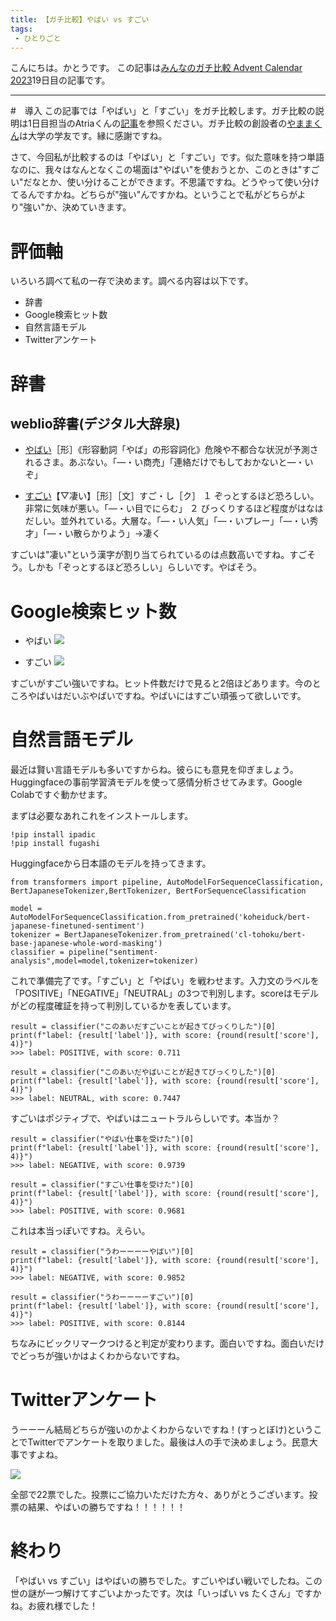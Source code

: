 ```yaml
---
title: 【ガチ比較】やばい vs すごい
tags: 
 - ひとりごと
---
```


こんにちは。かとうです。
この記事は[みんなのガチ比較 Advent Calendar 2023](https://adventar.org/calendars/8623)19日目の記事です。

---

#　導入
この記事では「やばい」と「すごい」をガチ比較します。ガチ比較の説明は1日目担当のAtriaくんの[記事](https://note.com/riariariaa/n/n129c15e767dc)を参照ください。ガチ比較の創設者の[やままくん](https://front-hair.hatenablog.com/about)は大学の学友です。縁に感謝ですね。

さて、今回私が比較するのは「やばい」と「すごい」です。似た意味を持つ単語なのに、我々はなんとなくこの場面は"やばい"を使おうとか、このときは"すごい"だなとか、使い分けることができます。不思議ですね。どうやって使い分けてるんですかね。どちらが"強い"んですかね。ということで私がどちらがより"強い"か、決めていきます。

# 評価軸
いろいろ調べて私の一存で決めます。調べる内容は以下です。
- 辞書
- Google検索ヒット数
- 自然言語モデル
- Twitterアンケート

# 辞書
## weblio辞書(デジタル大辞泉)
- [やばい](https://www.weblio.jp/content/%E3%82%84%E3%81%B0%E3%81%84)［形］《形容動詞「やば」の形容詞化》危険や不都合な状況が予測されるさま。あぶない。「—・い商売」「連絡だけでもしておかないと—・いぞ」

- [すごい](https://www.weblio.jp/content/%E3%81%99%E3%81%94%E3%81%84)【▽凄い】［形］［文］すご・し［ク］
    １ ぞっとするほど恐ろしい。非常に気味が悪い。「—・い目でにらむ」
    ２ びっくりするほど程度がはなはだしい。並外れている。大層な。「—・い人気」「—・いプレー」「—・い秀才」「—・い散らかりよう」→凄く

すごいは"凄い"という漢字が割り当てられているのは点数高いですね。すごそう。しかも「ぞっとするほど恐ろしい」らしいです。やばそう。

# Google検索ヒット数

- やばい
![](https://cdn.discordapp.com/attachments/633986787529981975/1186129614905557012/2023-12-18_11.15.28.png?ex=65922049&is=657fab49&hm=430bdf0e4063aeb787842c0ada383fcb292f238be39f638eda07b2d799199ea5&)

- すごい
![](https://cdn.discordapp.com/attachments/633986787529981975/1186129644248903690/2023-12-18_11.15.40.png?ex=65922050&is=657fab50&hm=4ee1ae55c0ef146fd2037f93daf61f86828b9d787059295fd78c17d13772405b&)

すごいがすごい強いですね。ヒット件数だけで見ると2倍ほどあります。今のところやばいはだいぶやばいですね。やばいにはすごい頑張って欲しいです。

# 自然言語モデル
最近は賢い言語モデルも多いですからね。彼らにも意見を仰ぎましょう。Huggingfaceの事前学習済モデルを使って感情分析させてみます。Google Colabですぐ動かせます。

まずは必要なあれこれをインストールします。
```
!pip install ipadic
!pip install fugashi
```

Huggingfaceから日本語のモデルを持ってきます。
```
from transformers import pipeline, AutoModelForSequenceClassification, BertJapaneseTokenizer,BertTokenizer, BertForSequenceClassification

model = AutoModelForSequenceClassification.from_pretrained('koheiduck/bert-japanese-finetuned-sentiment') 
tokenizer = BertJapaneseTokenizer.from_pretrained('cl-tohoku/bert-base-japanese-whole-word-masking')
classifier = pipeline("sentiment-analysis",model=model,tokenizer=tokenizer)
```
これで準備完了です。「すごい」と「やばい」を戦わせます。入力文のラベルを「POSITIVE」「NEGATIVE」「NEUTRAL」の3つで判別します。scoreはモデルがどの程度確証を持って判別しているかを表しています。

```
result = classifier("このあいだすごいことが起きてびっくりした")[0]
print(f"label: {result['label']}, with score: {round(result['score'], 4)}")
>>> label: POSITIVE, with score: 0.711
```

```
result = classifier("このあいだやばいことが起きてびっくりした")[0]
print(f"label: {result['label']}, with score: {round(result['score'], 4)}")
>>> label: NEUTRAL, with score: 0.7447
```
すごいはポジティブで、やばいはニュートラルらしいです。本当か？

```
result = classifier("やばい仕事を受けた")[0]
print(f"label: {result['label']}, with score: {round(result['score'], 4)}")
>>> label: NEGATIVE, with score: 0.9739
```
```
result = classifier("すごい仕事を受けた")[0]
print(f"label: {result['label']}, with score: {round(result['score'], 4)}")
>>> label: POSITIVE, with score: 0.9681
```
これは本当っぽいですね。えらい。
```
result = classifier("うわーーーーやばい")[0]
print(f"label: {result['label']}, with score: {round(result['score'], 4)}")
>>> label: NEGATIVE, with score: 0.9852
```
```
result = classifier("うわーーーーすごい")[0]
print(f"label: {result['label']}, with score: {round(result['score'], 4)}")
>>> label: POSITIVE, with score: 0.8144
```
ちなみにビックリマークつけると判定が変わります。面白いですね。面白いだけでどっちが強いかはよくわからないですね。

# Twitterアンケート
うーーーん結局どちらが強いのかよくわからないですね！(すっとぼけ)ということでTwitterでアンケートを取りました。最後は人の手で決めましょう。民意大事ですよね。

![](https://cdn.discordapp.com/attachments/633986787529981975/1186614058896609351/2023-12-19_19.20.25.png?ex=6593e375&is=65816e75&hm=862d5f2ea62b4b09408fdb88d43143ca856068045939097b70cc09a8d17a8743&)

全部で22票でした。投票にご協力いただけた方々、ありがとうございます。投票の結果、やばいの勝ちですね！！！！！！

# 終わり
「やばい vs すごい」はやばいの勝ちでした。すごいやばい戦いでしたね。この世の謎が一つ解けてすごいよかったです。次は「いっぱい vs たくさん」ですかね。お疲れ様でした！